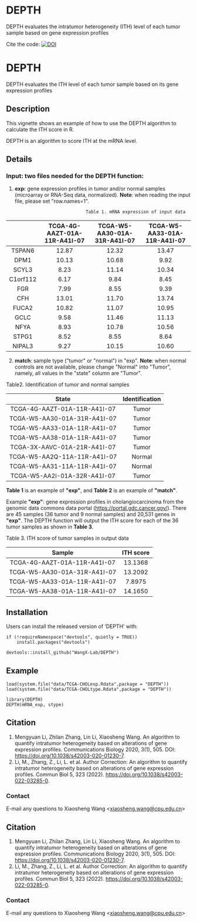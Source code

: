 # DEPTH

DEPTH evaluates the intratumor heterogeneity (ITH) level of each tumor sample based on gene expression profiles

Cite the code: [![DOI](https://zenodo.org/badge/DOI/10.5281/zenodo.4094813.svg)](https://doi.org/10.5281/zenodo.3968541)

# DEPTH

DEPTH evaluates the ITH level of each tumor sample based on its gene expression profiles


## Description

This vignette shows an example of how to use the DEPTH algorithm to calculate the ITH score in R. 

DEPTH is an algorithm to score ITH at the mRNA level.


## Details

### Input: two files needed for the DEPTH function: 

1) **exp:** gene expression profiles in tumor and/or normal samples (microarray or RNA-Seq data, normalized). **Note**: when reading the input file, please set "row.names=1".   


                                  Table 1. mRNA expression of input data

|          | TCGA-4G-AAZT-01A-11R-A41I-07 | TCGA-W5-AA30-01A-31R-A41I-07 | TCGA-W5-AA33-01A-11R-A41I-07 |
| :------: | :--------------------------: | :--------------------------: | :--------------------------: |
|  TSPAN6  |            12.87             |            12.32             |            13.47             |
|   DPM1   |            10.13             |            10.68             |             9.92             |
|  SCYL3   |             8.23             |            11.14             |            10.34             |
| C1orf112 |             6.17             |             9.84             |             8.45             |
|   FGR    |             7.99             |             8.55             |             9.39             |
|   CFH    |            13.01             |            11.70             |            13.74             |
|  FUCA2   |            10.82             |            11.07             |            10.95             |
|   GCLC   |             9.58             |            11.46             |            11.13             |
|   NFYA   |             8.93             |            10.78             |            10.56             |
|  STPG1   |             8.52             |             8.55             |             8.64             |
|  NIPAL3  |             9.27             |            10.15             |            10.60             |


2) **match**: sample type ("tumor" or "normal") in "exp". **Note**: when normal controls are not available, please change "Normal" into "Tumor", namely, all values in the "state" column are "Tumor". 


 Table2. Identification of tumor and normal samples 

|State|Identification|
| :-----: | :-----: | 
|TCGA-4G-AAZT-01A-11R-A41I-07|Tumor
|TCGA-W5-AA30-01A-31R-A41I-07|Tumor
|TCGA-W5-AA33-01A-11R-A41I-07|Tumor
|TCGA-W5-AA38-01A-11R-A41I-07|Tumor
|TCGA-3X-AAVC-01A-21R-A41I-07|Tumor
|TCGA-W5-AA2Q-11A-11R-A41I-07|Normal
|TCGA-W5-AA31-11A-11R-A41I-07|Normal
|TCGA-W5-AA2I-01A-32R-A41I-07|Tumor


**Table 1** is an example of **"exp"**, and **Table 2** is an example of **"match"**.  

Example **"exp"**: gene expression profiles in cholangiocarcinoma from the genomic data commons data portal (https://portal.gdc.cancer.gov/). There are 45 samples (36 tumor and 9 normal samples) and 20,531 genes in **"exp"**. The DEPTH function will output the ITH score for each of the 36 tumor samples as shown in **Table 3**.  


 Table 3. ITH score of tumor samples in output data 

|            Sample            | ITH score |
| :--------------------------: | :-------: |
| TCGA-4G-AAZT-01A-11R-A41I-07 |  13.1368  |
| TCGA-W5-AA30-01A-31R-A41I-07 |  13.2092  |
| TCGA-W5-AA33-01A-11R-A41I-07 |  7.8975   |
| TCGA-W5-AA38-01A-11R-A41I-07 |  14.1650  |


## Installation

Users can install the released version of ‘DEPTH’ with:

```  
if (!requireNamespace("devtools", quietly = TRUE))
    install.packages("devtools")
    
devtools::install_github("WangX-Lab/DEPTH")
```

## Example

```  
load(system.file("data/TCGA-CHOLexp.Rdata",package = "DEPTH"))
load(system.file("data/TCGA-CHOLtype.Rdata",package = "DEPTH"))

library(DEPTH)
DEPTH(mRNA_exp, stype) 
```


## Citation

1. Mengyuan Li, Zhilan Zhang, Lin Li, Xiaosheng Wang. An algorithm to quantify intratumor heterogeneity based on alterations of gene expression profiles. Communications Biology 2020, 3(1), 505. DOI: https://doi.org/10.1038/s42003-020-01230-7.
2. Li, M., Zhang, Z., Li, L. et al. Author Correction: An algorithm to quantify intratumor heterogeneity based on alterations of gene expression profiles. Commun Biol 5, 323 (2022). https://doi.org/10.1038/s42003-022-03285-0.

### Contact

E-mail any questions to Xiaosheng Wang <<xiaosheng.wang@cpu.edu.cn>>
## Citation

1. Mengyuan Li, Zhilan Zhang, Lin Li, Xiaosheng Wang. An algorithm to quantify intratumor heterogeneity based on alterations of gene expression profiles. Communications Biology 2020, 3(1), 505. DOI: https://doi.org/10.1038/s42003-020-01230-7.
2. Li, M., Zhang, Z., Li, L. et al. Author Correction: An algorithm to quantify intratumor heterogeneity based on alterations of gene expression profiles. Commun Biol 5, 323 (2022). https://doi.org/10.1038/s42003-022-03285-0.

### Contact

E-mail any questions to Xiaosheng Wang <<xiaosheng.wang@cpu.edu.cn>>
